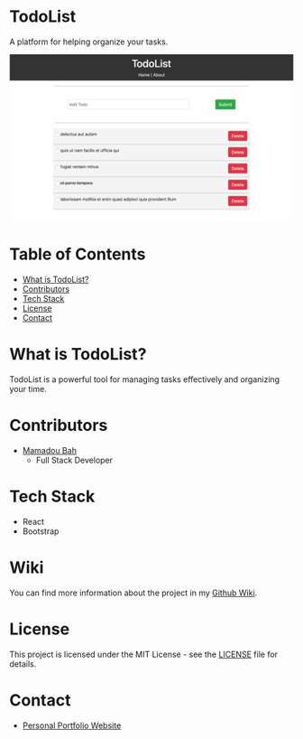 # TodoList

A platform for helping organize your tasks.

![TodoList Screenshot](WikiImages/TodoListHomepage.png?raw=true)

# Table of Contents

- [What is TodoList?](#what-is-todolist)
- [Contributors](#contributors)
- [Tech Stack](#tech-stack)
- [License](#license)
- [Contact](#contact)

# What is TodoList?
 
TodoList is a powerful tool for managing tasks effectively and organizing your time.

# Contributors

- [Mamadou Bah](https://www.linkedin.com/in/mamadou-bah-9962a711b/)
    * Full Stack Developer
# Tech Stack

* React
* Bootstrap

# Wiki

You can find more information about the project in my [Github Wiki](https://github.com/Mousto097/TodoList-React-Bootstrap/wiki).

# License

This project is licensed under the MIT License - see the [LICENSE](LICENSE) file for details.

# Contact 

* [Personal Portfolio Website](https://www.mamadoubah.ca/)